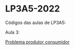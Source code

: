 # LP3A5-2022

<p> Códigos das aulas de LP3A5:
<p> Aula 3: </p> <a href="https://github.com/amandaqcarreiro/LP3A5-2022/tree/master/AulaProdutorConsumidor"> Problema produtor consumidor </a>
